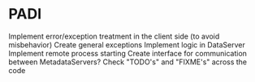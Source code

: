 PADI
====
Implement error/exception treatment in the client side (to avoid misbehavior)
Create general exceptions
Implement logic in DataServer
Implement remote process starting
Create interface for communication between MetadataServers?
Check "TODO's" and "FIXME's" across the code
